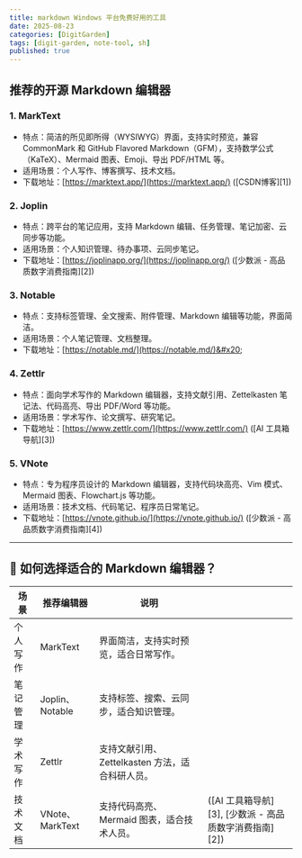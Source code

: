 ```yaml
---
title: markdown Windows 平台免费好用的工具
date: 2025-08-23
categories: [DigitGarden]
tags: [digit-garden, note-tool, sh]
published: true
---
```




## 推荐的开源 Markdown 编辑器

### 1. MarkText

* 特点：简洁的所见即所得（WYSIWYG）界面，支持实时预览，兼容 CommonMark 和 GitHub Flavored Markdown（GFM），支持数学公式（KaTeX）、Mermaid 图表、Emoji、导出 PDF/HTML 等。
* 适用场景：个人写作、博客撰写、技术文档。
* 下载地址：[https://marktext.app/](https://marktext.app/) ([CSDN博客][1])

### 2. Joplin

* 特点：跨平台的笔记应用，支持 Markdown 编辑、任务管理、笔记加密、云同步等功能。
* 适用场景：个人知识管理、待办事项、云同步笔记。
* 下载地址：[https://joplinapp.org/](https://joplinapp.org/) ([少数派 - 高品质数字消费指南][2])

### 3. Notable

* 特点：支持标签管理、全文搜索、附件管理、Markdown 编辑等功能，界面简洁。
* 适用场景：个人笔记管理、文档整理。
* 下载地址：[https://notable.md/](https://notable.md/)&#x20;

### 4. Zettlr

* 特点：面向学术写作的 Markdown 编辑器，支持文献引用、Zettelkasten 笔记法、代码高亮、导出 PDF/Word 等功能。
* 适用场景：学术写作、论文撰写、研究笔记。
* 下载地址：[https://www.zettlr.com/](https://www.zettlr.com/) ([AI 工具箱导航][3])

### 5. VNote

* 特点：专为程序员设计的 Markdown 编辑器，支持代码块高亮、Vim 模式、Mermaid 图表、Flowchart.js 等功能。
* 适用场景：技术文档、代码笔记、程序员日常笔记。
* 下载地址：[https://vnote.github.io/](https://vnote.github.io/) ([少数派 - 高品质数字消费指南][4])

---

## 🧠 如何选择适合的 Markdown 编辑器？

| 场景   | 推荐编辑器          | 说明                             |                                       |
| ---- | -------------- | ------------------------------ | ------------------------------------- |
| 个人写作 | MarkText       | 界面简洁，支持实时预览，适合日常写作。            |                                       |
| 笔记管理 | Joplin、Notable | 支持标签、搜索、云同步，适合知识管理。            |                                       |
| 学术写作 | Zettlr         | 支持文献引用、Zettelkasten 方法，适合科研人员。 |                                       |
| 技术文档 | VNote、MarkText | 支持代码高亮、Mermaid 图表，适合技术人员。      | ([AI 工具箱导航][3], [少数派 - 高品质数字消费指南][2]) |



